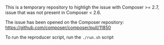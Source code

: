 This is a temporary repository to highligh the issue with Composer >= 2.7, issue that was not present in Composer < 2.6.

The issue has been opened on the Composer repository: https://github.com/composer/composer/pull/11850

To run the reproducer script, run the `./run.sh` script
